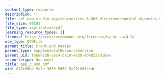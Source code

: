 ```yaml
---
content_type: resource
description: ''
file: /ol-ocw-studio-app/courses/res-6-003-electromechanical-dynamics-spring-2009/847c66be5e2e365356695a291803ccdc_app_c_emd.pdf
file_size: 60101
file_type: application/pdf
learning_resource_types: []
license: https://creativecommons.org/licenses/by-nc-sa/4.0/
ocw_type: OCWFile
parent_title: Front-End Matter
parent_type: SupplementalResourceSection
parent_uid: fabe9528-ce14-5a10-ee30-dd48227318ee
resourcetype: Document
title: app_c_emd.pdf
uid: 847c66be-5e2e-3653-5669-5a291803ccdc
---
```

